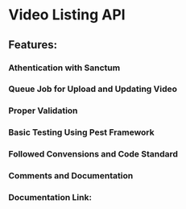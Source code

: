 <h1>Video Listing API</h1>

<h2>Features:</h2>
<h3>Athentication with Sanctum</h3>
<h3>Queue Job for Upload and Updating Video</h3>
<h3>Proper Validation</h3>
<h3>Basic Testing Using Pest Framework</h3>
<h3>Followed Convensions and Code Standard</h3>
<h3>Comments and Documentation</h3>

<h3>Documentation Link: </h3>
